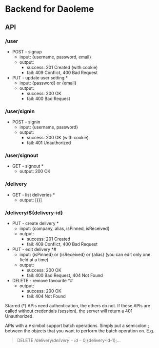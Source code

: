 # Backend for Daoleme

## API

### /user
- POST - signup
  - input: {username, password, email}
  - output:
    - success: 201 Created (with cookie)
    - fail: 409 Conflict, 400 Bad Request
- PUT - update user setting *
  - input: {password} or {email}
  - output:
    - success: 200 OK
    - fail: 400 Bad Request

### /user/signin
- POST - signin
  - input: {username, password}
  - output:
    - success: 200 OK (with cookie)
    - fail: 401 Unauthorized

### /user/signout
- GET - signout *
  - output: 200 OK

### /delivery
- GET - list deliveries *
  - output: [{}]

### /delivery/${delivery-id}
- PUT - create delivery *
  - input: {company, alias, isPinned, isReceived}
  - output:
    - success: 201 Created
    - fail: 409 Conflict, 400 Bad Request
- PUT - edit delivery *#
  - input: {isPinned} or {isReceived} or {alias} (you can edit only one field at a time)
  - output:
    - success: 200 OK
    - fail: 400 Bad Request, 404 Not Found
- DELETE - remove favourite *#
  - output:
    - success: 200 OK
    - fail: 404 Not Found

Starred (*) APIs need authentication, the others do not. If these APIs are called without credentials (session), the server will return a 401 Unauthorized.

APIs with a `#` simbol support batch operations. Simply put a semicolon `;` between the objects that you want to perform the batch operation on. E.g.
> DELETE /delivery/${delivery-id-0};${delivery-id-1};... 